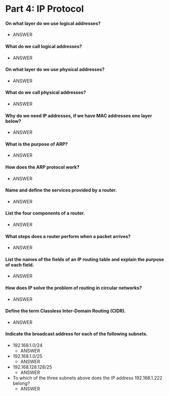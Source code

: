 # Part 4: IP Protocol
#### On what layer do we use logical addresses?
* ANSWER
#### What do we call logical addresses?
* ANSWER
#### On what layer do we use physical addresses?
* ANSWER
#### What do we call physical addresses?
* ANSWER

#### Why do we need IP addresses, if we have MAC addresses one layer below?
* ANSWER

#### What is the purpose of ARP?
* ANSWER

#### How does the ARP protocol work?
* ANSWER

#### Name and define the services provided by a router.
* ANSWER

#### List the four components of a router.
* ANSWER

#### What steps does a router perform when a packet arrives?
* ANSWER

#### List the names of the fields of an IP routing table and explain the purpose of each field.
* ANSWER

####  How does IP solve the problem of routing in circular networks?
* ANSWER

####  Define the term Classless Inter-Domain Routing (CIDR).
* ANSWER

#### Indicate the broadcast address for each of the following subnets.
* 192.168.1.0/24
    * ANSWER
* 192.168.1.0/25
    * ANSWER
* 192.168.128.128/25
    * ANSWER
* To which of the three subnets above does the IP address 192.168.1.222 belong?
    * ANSWER